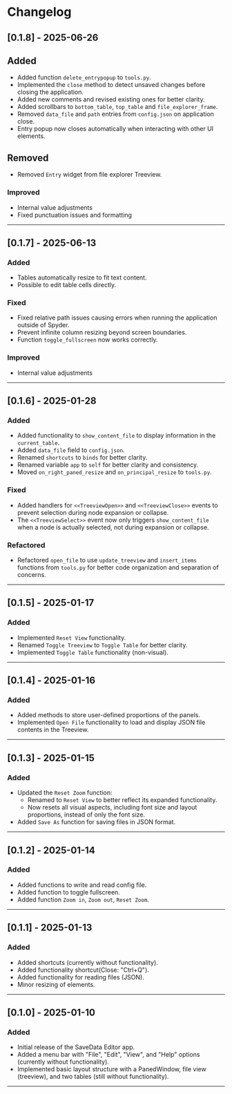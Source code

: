 # Changelog

## [0.1.8] - 2025-06-26
## Added
- Added function `delete_entrypopup` to `tools.py`.
- Implemented the `close` method to detect unsaved changes before closing the application.
- Added new comments and revised existing ones for better clarity.
- Added scrollbars to `bottom_table`, `top_table` and `file_explorer_frame`.
- Removed `data_file` and `path` entries from `config.json` on application close.
- Entry popup now closes automatically when interacting with other UI elements.

## Removed
- Removed `Entry` widget from file explorer Treeview.

### Improved
- Internal value adjustments
- Fixed punctuation issues and formatting 

---

## [0.1.7] - 2025-06-13
### Added
- Tables automatically resize to fit text content.
- Possible to edit table cells directly.
  
### Fixed
- Fixed relative path issues causing errors when running the application outside of Spyder.
- Prevent infinite column resizing beyond screen boundaries.
- Function `toggle_fullscreen` now works correctly.

### Improved
- Internal value adjustments

---

## [0.1.6] - 2025-01-28
### Added
- Added functionality to `show_content_file` to display information in the `current_table`.
- Added `data_file` field to `config.json`.
- Renamed `shortcuts` to `binds` for better clarity.
- Renamed variable `app` to `self` for better clarity and consistency.
- Moved `on_right_paned_resize` and `on_principal_resize` to `tools.py`.

### Fixed
- Added handlers for `<<TreeviewOpen>>` and `<<TreeviewClose>>` events to prevent selection during node expansion or collapse.
- The `<<TreeviewSelect>>` event now only triggers `show_content_file` when a node is actually selected, not during expansion or collapse.

### Refactored
- Refactored `open_file` to use `update_treeview` and `insert_items` functions from `tools.py` for better code organization and separation of concerns.

---

## [0.1.5] - 2025-01-17
### Added
- Implemented `Reset View` functionality.
- Renamed `Toggle Treeview` to `Toggle Table` for better clarity.
- Implemented `Toggle Table` functionality (non-visual).

---

## [0.1.4] - 2025-01-16
### Added
- Added methods to store user-defined proportions of the panels.
- Implemented `Open File` functionality to load and display JSON file contents in the Treeview.

---

## [0.1.3] - 2025-01-15
### Added
- Updated the `Reset Zoom` function:
  - Renamed to `Reset View` to better reflect its expanded functionality.
  - Now resets all visual aspects, including font size and layout proportions, instead of only the font size.
- Added `Save As` function for saving files in JSON format.

---

## [0.1.2] - 2025-01-14
### Added
- Added functions to write and read config file.
- Added function to toggle fullscreen.
- Added function `Zoom in`, `Zoom out`, `Reset Zoom`.

---

## [0.1.1] - 2025-01-13
### Added
- Added shortcuts (currently without functionality).
- Added functionality shortcut(Close: "Ctrl+Q").
- Added functionality for reading files (JSON).
- Minor resizing of elements.

---

## [0.1.0] - 2025-01-10
### Added
- Initial release of the SaveData Editor app.
- Added a menu bar with "File", "Edit", "View", and "Help" options (currently without functionality).
- Implemented basic layout structure with a PanedWindow, file view (treeview), and two tables (still without functionality).

---

